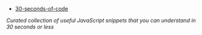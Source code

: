 * [30-seconds-of-code](https://github.com/Chalarangelo/30-seconds-of-code/blob/master/README.md)

_Curated collection of useful JavaScript snippets that you can understand in 30 seconds or less_
